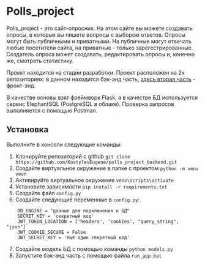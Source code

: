 # Polls_project

Polls_project - это сайт-опросник. На этом сайте вы можете создавать опросы, 
в которых вы пишете вопросы с выбором ответов. Опросы могут быть публичными и приватными.
На публичные могут отвечать любые посетители сайта, на приватные - только зарегестрированные.
Создатель опроса может создавать, редактировать опросы и, конечно же, смотреть статистику.

Проект находится на стадии разработки. Проект расположен на 2х репозиториях: в данном находится
бэк-энд часть, [здесь вторая часть](https://github.com/KostylevEugene/poll_project_frontend) - фронт-энд.

В качестве основы взят фреймворк Flask, а в качестве БД используется сервис ElephantSQL (PostgreSQL в облаке).
Проверка запросов выполняется с помощью Postman.

## Установка
Выполните в консоли следующие команды:
1. Клонируйте репозиторий с github `git clone https://github.com/KostylevEugene/polls_project_backend.git`
2. Создайте виртуальное окружение в папке с проектом `python -m venv vevn`
3. Активируйте виртуальное окружение `venv\scripts\activate`
4. Установите зависимости `pip install -r requirements.txt`
5. Создайте файл `config.py`
6. Создайте следующие переменные в `config.py`:
```
    DB_ENGINE = "данные для подключения к БД"
    SECRET_KEY = 'секретный код'
    JWT_TOKEN_LOCATION = ['headers', 'cookies', "query_string", "json"]
    JWT_COOKIE_SECURE = False
    JWT_SECRET_KEY = 'ещё один секретный код'
```
7. Создайте модель БД c помощью команды `python models.py`
8. Запустите бэк-энд часть с помощью файла `run_app.bat`